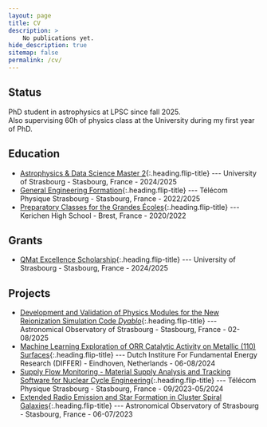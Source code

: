 ```yaml
---
layout: page
title: CV
description: >
    No publications yet.
hide_description: true
sitemap: false
permalink: /cv/
---
```


## Status
PhD student in astrophysics at LPSC since fall 2025.  
Also supervising 60h of physics class at the University during my first year of PhD.

## Education
* [Astrophysics & Data Science Master 2]{:.heading.flip-title} --- University of Strasbourg - Stasbourg, France - 2024/2025
* [General Engineering Formation]{:.heading.flip-title} --- Télécom Physique Strasbourg - Stasbourg, France - 2022/2025
* [Preparatory Classes for the Grandes Écoles]{:.heading.flip-title} --- Kerichen High School - Brest, France - 2020/2022

## Grants
* [QMat Excellence Scholarship]{:.heading.flip-title} --- University of Strasbourg - Stasbourg, France - 2024/2025

## Projects
* [Development and Validation of Physics Modules for the New Reionization Simulation Code *Dyablo*]{:.heading.flip-title} --- Astronomical Observatory of Strasbourg - Stasbourg, France - 02-08/2025
* [Machine Learning Exploration of ORR Catalytic Activity on Metallic (110) Surfaces]{:.heading.flip-title} --- Dutch Institure For Fundamental Energy Research (DIFFER) - Eindhoven, Netherlands - 06-08/2024
* [Supply Flow Monitoring - Material Supply Analysis and Tracking Software for Nuclear Cycle Engineering]{:.heading.flip-title} --- Télécom Physique Strasbourg - Stasbourg, France - 09/2023-05/2024
* [Extended Radio Emission and Star Formation in Cluster Spiral Galaxies]{:.heading.flip-title} --- Astronomical Observatory of Strasbourg - Stasbourg, France - 06-07/2023

<!-- ## Getting started
* [Install]{:.heading.flip-title} --- How to install and run Hydejack.
* [Upgrade]{:.heading.flip-title} --- You can skip this if you haven't used Hydejack before.
* [Config]{:.heading.flip-title} --- Once Jekyll is running you can start editing your config file.
{:.related-posts.faded}

## Using Hydejack
* [Basics]{:.heading.flip-title} --- How to add different types of content.
* [Writing]{:.heading.flip-title} --- Producing markdown content for Hydejack.
* [Scripts]{:.heading.flip-title} --- How to include 3rd party scripts on your site.
* [Build]{:.heading.flip-title} --- How to build the static files for deployment.
* [Deploy]{:.heading.flip-title} --- 🆕 How to deploy to a variety of popular providers.
* [Advanced]{:.heading.flip-title} --- Guides for more advanced tasks.
{:.related-posts.faded}

## Other
* [LICENSE]{:.heading.flip-title} --- The license of this project.
* [NOTICE]{:.heading.flip-title} --- Parts of this program are provided under separate licenses.
* [CHANGELOG]{:.heading.flip-title} --- Version history of Hydejack.
{:.related-posts.faded} -->



[Astrophysics & Data Science Master 2]: ads.md
[General Engineering Formation]: tps.md
[Preparatory Classes for the Grandes Écoles]: prepa.md

[QMat Excellence Scholarship]: qmat.md

[Development and Validation of Physics Modules for the New Reionization Simulation Code *Dyablo*]: internship3.md
[Machine Learning Exploration of ORR Catalytic Activity on Metallic (110) Surfaces]: internship2.md
[Supply Flow Monitoring - Material Supply Analysis and Tracking Software for Nuclear Cycle Engineering]: sfm.md
[Extended Radio Emission and Star Formation in Cluster Spiral Galaxies]: internship1.md


[install]: install.md
[upgrade]: upgrade.md
[config]: config.md
[basics]: basics.md
[writing]: writing.md
[scripts]: scripts.md
[build]: build.md
[deploy]: deploy.md
[advanced]: advanced.md
[LICENSE]: ../LICENSE.md
[NOTICE]: ../NOTICE.md
[CHANGELOG]: ../CHANGELOG.md